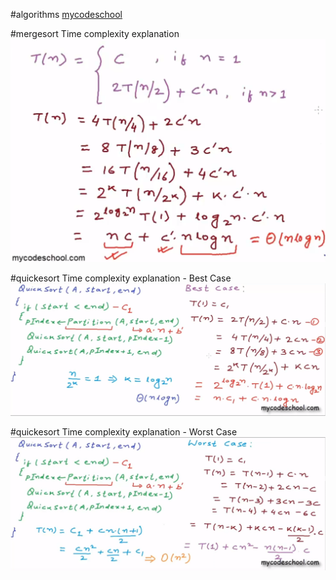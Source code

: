 #algorithms
[mycodeschool](https://www.youtube.com/watch?v=pkkFqlG0Hds&list=PL2_aWCzGMAwKedT2KfDMB9YA5DgASZb3U) 

#mergesort Time complexity explanation 
![mergesortTimeComplexity](mergeSortTimeComplexity.png)

#quickesort Time complexity explanation - Best Case
![quicksortTimeComplexity](quicksortTimeComplexityBestCase.png)

#quickesort Time complexity explanation - Worst Case
![quicksortTimeComplexity](quicksortTimeComplexityWorstCase.png)
